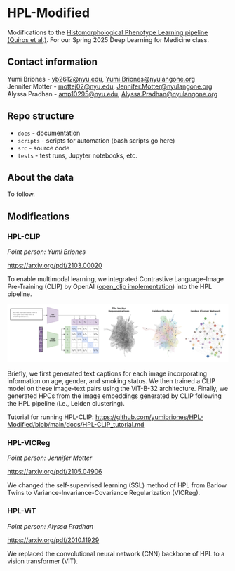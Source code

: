 # HPL-Modified

Modifications to the [Histomorphological Phenotype Learning pipeline (Quiros et al.)](https://github.com/AdalbertoCq/Histomorphological-Phenotype-Learning). For our Spring 2025 Deep Learning for Medicine class.

## Contact information
Yumi Briones - yb2612@nyu.edu, Yumi.Briones@nyulangone.org  
Jennifer Motter - mottej02@nyu.edu, Jennifer.Motter@nyulangone.org  
Alyssa Pradhan - amp10295@nyu.edu, Alyssa.Pradhan@nyulangone.org  

## Repo structure
* `docs` - documentation
* `scripts` - scripts for automation (bash scripts go here)
* `src` - source code
* `tests` - test runs, Jupyter notebooks, etc.

## About the data
To follow.

## Modifications

### HPL-CLIP
*Point person: Yumi Briones*

https://arxiv.org/pdf/2103.00020

To enable multimodal learning, we integrated Contrastive Language-Image Pre-Training (CLIP) by OpenAI ([open_clip implementation](https://github.com/mlfoundations/open_clip)) into the HPL pipeline.

![image](HPL-CLIP_diagram.png)

Briefly, we first generated text captions for each image incorporating information on age, gender, and smoking status. We then trained a CLIP model on these image-text pairs using the ViT-B-32 architecture. Finally, we generated HPCs from the image embeddings generated by CLIP following the HPL pipeline (i.e., Leiden clustering).

Tutorial for running HPL-CLIP: https://github.com/yumibriones/HPL-Modified/blob/main/docs/HPL-CLIP_tutorial.md

### HPL-VICReg
*Point person: Jennifer Motter*

https://arxiv.org/pdf/2105.04906

We changed the self-supervised learning (SSL) method of HPL from Barlow Twins to Variance-Invariance-Covariance Regularization (VICReg).

### HPL-ViT
*Point person: Alyssa Pradhan*

https://arxiv.org/pdf/2010.11929

We replaced the convolutional neural network (CNN) backbone of HPL to a vision transformer (ViT).
